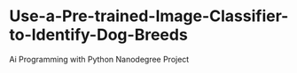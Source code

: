 # Use-a-Pre-trained-Image-Classifier-to-Identify-Dog-Breeds
Ai Programming with Python Nanodegree Project 
